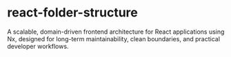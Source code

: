 # react-folder-structure
A scalable, domain-driven frontend architecture for React applications using Nx, designed for long-term maintainability, clean boundaries, and practical developer workflows.
